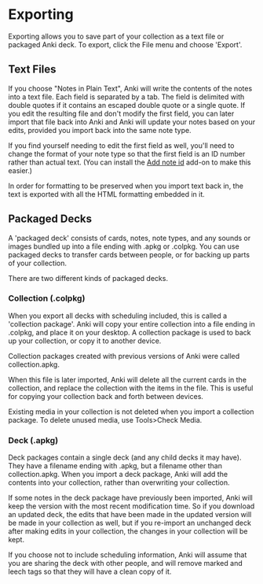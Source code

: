 # Exporting

<!-- toc -->

Exporting allows you to save part of your collection as a text file or
packaged Anki deck. To export, click the File menu and choose 'Export'.

## Text Files

If you choose "Notes in Plain Text", Anki will write the contents of the
notes into a text file. Each field is separated by a tab. The field is 
delimited with double quotes if it contains an escaped double quote or 
a single quote. If you edit the resulting file and don't modify the first
field, you can later import that file back into Anki and Anki will update
your notes based on your edits, provided you import back into the same 
note type.

If you find yourself needing to edit the first field as well, you'll
need to change the format of your note type so that the first field is
an ID number rather than actual text. (You can install
the [Add note id](https://ankiweb.net/shared/info/1672832404)
add-on to make this easier.)

In order for formatting to be preserved when you import text back in,
the text is exported with all the HTML formatting embedded in it.

## Packaged Decks

A 'packaged deck' consists of cards, notes, note types, and any sounds or
images bundled up into a file ending with .apkg or .colpkg. You can use
packaged decks to transfer cards between people, or for backing up parts
of your collection.

There are two different kinds of packaged decks.

### Collection (.colpkg)

When you export all decks with scheduling included, this is called a
'collection package'. Anki will copy your entire collection into a file
ending in .colpkg, and place it on your desktop. A collection package is
used to back up your collection, or copy it to another device.

Collection packages created with previous versions of Anki were called
collection.apkg.

When this file is later imported, Anki will delete all the current cards
in the collection, and replace the collection with the items in the
file. This is useful for copying your collection back and forth between
devices.

Existing media in your collection is not deleted when you import a
collection package. To delete unused media, use Tools&gt;Check Media.

### Deck (.apkg)

Deck packages contain a single deck (and any child decks it may have).
They have a filename ending with .apkg, but a filename other than
collection.apkg. When you import a deck package, Anki will add the
contents into your collection, rather than overwriting your collection.

If some notes in the deck package have previously been imported, Anki
will keep the version with the most recent modification time. So if you
download an updated deck, the edits that have been made in the updated
version will be made in your collection as well, but if you re-import an
unchanged deck after making edits in your collection, the changes in
your collection will be kept.

If you choose not to include scheduling information, Anki will assume
that you are sharing the deck with other people, and will remove marked
and leech tags so that they will have a clean copy of it.
